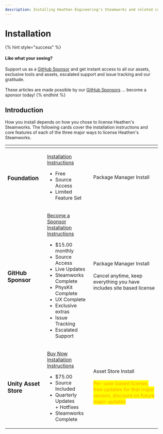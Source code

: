 ```yaml
---
description: Installing Heathen Engineering's Steamworks and related componenets.
---
```


# Installation

{% hint style="success" %}
#### Like what your seeing?

Support us as a [GitHub Sponsor](../../../../become-a-sponsor/) and get instant access to all our assets, exclusive tools and assets, escalated support and issue tracking and our gratitude.\
\
These articles are made possible by our [GitHub Sponsors](../../../../become-a-sponsor/) ... become a sponsor today!
{% endhint %}

## Introduction

How you install depends on how you chose to license Heathen's Steamworks. The following cards cover the installation instructions and core features of each of the three major ways to license Heathen's Steamworks.

<table data-view="cards"><thead><tr><th></th><th></th><th></th></tr></thead><tbody><tr><td><h3>Foundation</h3></td><td><p><a href="https://github.com/heathen-engineering/SteamworksFoundation/tree/main/Unity">Installation Instructions</a></p><ul><li>Free</li><li>Source Access</li><li>Limited Feature Set</li></ul></td><td>Package Manager Install</td></tr><tr><td><h3>GitHub Sponsor</h3></td><td><p><a href="https://github.com/sponsors/heathen-engineering">Become a Sponsor</a><br><a href="https://github.com/heathen-engineering/SourceRepo">Installation Instructions</a></p><ul><li>$15.00 monthly</li><li>Source Access</li><li>Live Updates</li><li>Steamworks Complete</li><li>PhysKit Complete</li><li>UX Complete</li><li>Exclusive extras</li><li>Issue Tracking</li><li>Escalated Support</li></ul></td><td>Package Manager Install<br><br>Cancel anytime, keep everything you have includes site based license</td></tr><tr><td><h3>Unity Asset Store</h3></td><td><p><a href="https://assetstore.unity.com/packages/tools/integration/steam-api-steamworks-complete-190316">Buy Now</a><br><a href="https://support.unity.com/hc/en-us/articles/210112873-How-do-I-download-an-asset-">Installation Instructions</a></p><ul><li>$75.00</li><li>Source Included</li><li>Quarterly Updates<br>+ Hotfixes</li><li>Steamworks Complete</li></ul></td><td>Asset Store Install<br><br><mark style="color:orange;">Per-user based license, free updates for that major version, discount on future major updates</mark></td></tr></tbody></table>
